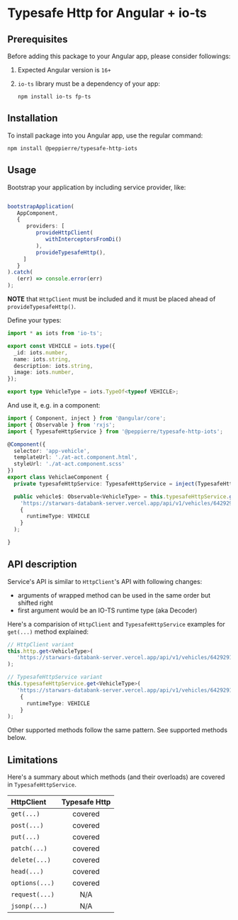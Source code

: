 # Typesafe Http for Angular + io-ts

## Prerequisites

Before adding this package to your Angular app, please consider followings:

1. Expected Angular version is `16+`
1. `io-ts` library must be a dependency of your app:

   `npm install io-ts fp-ts`

## Installation

To install package into you Angular app, use the regular command:

`npm install @peppierre/typesafe-http-iots`

## Usage

Bootstrap your application by including service provider, like:

```Typescript

bootstrapApplication(
   AppComponent,
   {
      providers: [
         provideHttpClient(
            withInterceptorsFromDi()
         ),
         provideTypesafeHttp(),
     ]
   }
).catch(
   (err) => console.error(err)
);
```

**NOTE** that `HttpClient` must be included and it must be placed ahead of `provideTypesafeHttp()`.

Define your types:

```Typescript
import * as iots from 'io-ts';

export const VEHICLE = iots.type({
  _id: iots.number,
  name: iots.string,
  description: iots.string,
  image: iots.number,
});

export type VehicleType = iots.TypeOf<typeof VEHICLE>;
```

And use it, e.g. in a component:

```Typescript
import { Component, inject } from '@angular/core';
import { Observable } from 'rxjs';
import { TypesafeHttpService } from '@peppierre/typesafe-http-iots';

@Component({
  selector: 'app-vehicle',
  templateUrl: './at-act.component.html',
  styleUrl: './at-act.component.scss'
})
export class VehiclaeComponent {
  private typesafeHttpService: TypesafeHttpService = inject(TypesafeHttpService);

  public vehicle$: Observable<VehicleType> = this.typesafeHttpService.get<VehicleType>(
    'https://starwars-databank-server.vercel.app/api/v1/vehicles/6429291f021f17e13fbc1d43',
    {
      runtimeType: VEHICLE
    }
  );

}
```

## API description

Service's API is similar to `HttpClient`'s API with following changes:

- arguments of wrapped method can be used in the same order but shifted right
- first argument would be an IO-TS runtime type (aka Decoder)

Here's a comparision of `HttpClient` and `TypesafeHttpService` examples for `get(...)` method explained:

```Typescript
// HttpClient variant
this.http.get<VehicleType>(
   'https://starwars-databank-server.vercel.app/api/v1/vehicles/6429291f021f17e13fbc1d43'
);    
```

```Typescript
// TypesafeHttpService variant
this.typesafeHttpService.get<VehicleType>(
   'https://starwars-databank-server.vercel.app/api/v1/vehicles/6429291f021f17e13fbc1d43',
    {
      runtimeType: VEHICLE
    }
);    
```

Other supported methods follow the same pattern. See supported methods below.

## Limitations

Here's a summary about which methods (and their overloads) are covered in `TypesafeHttpService`.

| HttpClient | Typesafe Http |
| :- | :-: |
| `get(...)` | covered |
| `post(...)` | covered |
| `put(...)` | covered |
| `patch(...)` | covered |
| `delete(...)` | covered |
| `head(...)` | covered |
| `options(...)` | covered |
| `request(...)` | N/A |
| `jsonp(...)` | N/A |
